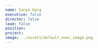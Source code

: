 ```yaml
---
name: Sanya Garg
executive: false
director: false
lead: false
position:  
project:  
image: ../assets/default_exec_image.png
---
```

